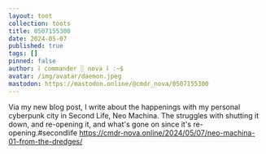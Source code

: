 ```yaml
---
layout: toot
collection: toots
title: 0507155300
date: 2024-05-07
published: true
tags: []
pinned: false
author: ⸸ commander ░ nova ⸸ :~$
avatar: /img/avatar/daemon.jpeg
mastodon: https://mastodon.online/@cmdr_nova/0507155300
---
```


Via my new blog post, I write about the happenings with my personal cyberpunk city in Second Life, Neo Machina. The struggles with shutting it down, and re-opening it, and what's gone on since it's re-opening.#secondlife https://cmdr-nova.online/2024/05/07/neo-machina-01-from-the-dredges/

